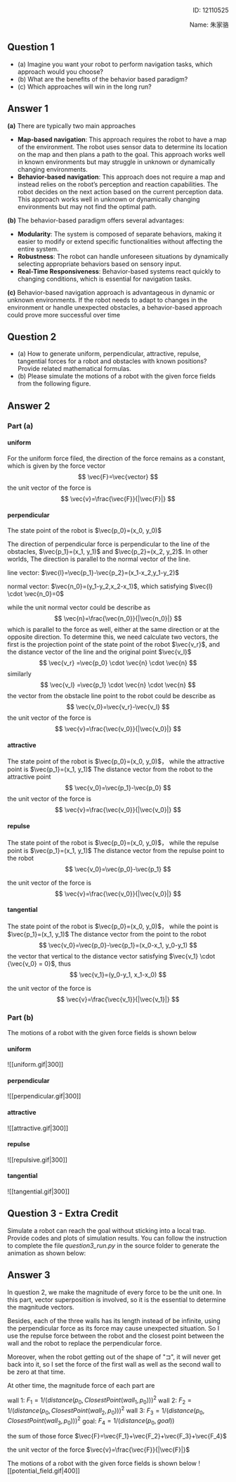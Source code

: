 

<p align="right">ID: 12110525</p>
<p align="right">Name: 朱家骆</p>

## Question 1

- (a) Imagine you want your robot to perform navigation tasks, which approach would you choose?
- (b) What are the benefits of the behavior based paradigm?
- (c) Which approaches will win in the long run?

## Answer 1

**(a)**  There are typically two main approaches
- **Map-based navigation**: This approach requires the robot to have a map of the environment. The robot uses sensor data to determine its location on the map and then plans a path to the goal. This approach works well in known environments but may struggle in unknown or dynamically changing environments.
- **Behavior-based navigation**: This approach does not require a map and instead relies on the robot’s perception and reaction capabilities. The robot decides on the next action based on the current perception data. This approach works well in unknown or dynamically changing environments but may not find the optimal path.  


**(b)** The behavior-based paradigm offers several advantages:
- **Modularity**: The system is composed of separate behaviors, making it easier to modify or extend specific functionalities without affecting the entire system.
- **Robustness**: The robot can handle unforeseen situations by dynamically selecting appropriate behaviors based on sensory input.
- **Real-Time Responsiveness**: Behavior-based systems react quickly to changing conditions, which is essential for navigation tasks.


**(c)** Behavior-based navigation approach is advantageous in dynamic or unknown environments. If the robot needs to adapt to changes in the environment or handle unexpected obstacles, a behavior-based approach could prove more successful over time


## Question 2

- (a) How to generate uniform, perpendicular, attractive, repulse, tangential forces for a robot and obstacles with known positions? Provide related mathematical formulas.
- (b) Please simulate the motions of a robot with the given force fields from the following figure.

## Answer 2

### Part (a)

#### **uniform**

For the uniform force filed, the direction of the force remains as a constant, which is  given by the force vector
$$
\vec{F}=\vec{vector}
$$
the unit vector of the force is
$$
\vec{v}=\frac{\vec{F}}{|\vec{F}|}
$$
#### **perpendicular**

The state point of the robot is $\vec{p_0}=(x_0, y_0)$

The direction of perpendicular force is perpendicular to the line of the obstacles, $\vec{p_1}=(x_1, y_1)$ and $\vec{p_2}=(x_2, y_2)$. In other worlds,  The direction is parallel to the normal vector of the line.

line vector: $\vec{l}=\vec{p_1}-\vec{p_2}=(x_1-x_2,y_1-y_2)$

normal vector: $\vec{n_0}=(y_1-y_2,x_2-x_1)$, which satisfying $\vec{l} \cdot \vec{n_0}=0$

while the unit normal vector could be describe as
$$
\vec{n}=\frac{\vec{n_0}}{|\vec{n_0}|}
$$
which is parallel to the force as well, either at the same direction or at the opposite direction. To determine this,  we need calculate two vectors, the first is the projection point of the state point of the robot $\vec{v_r}$, and the distance vector of the line and the original point $\vec{v_l}$
$$
\vec{v_r} =\vec{p_0} \cdot \vec{n} \cdot \vec{n}
$$
similarly
$$
\vec{v_l} =\vec{p_1} \cdot \vec{n} \cdot \vec{n}
$$
the vector from the obstacle line point to the robot could be describe as
$$
\vec{v_0}=\vec{v_r}-\vec{v_l}
$$
the unit vector of the force is
$$
\vec{v}=\frac{\vec{v_0}}{|\vec{v_0}|}
$$
#### **attractive**

The state point of the robot is $\vec{p_0}=(x_0, y_0)$， while the attractive point is $\vec{p_1}=(x_1, y_1)$
The distance vector from the robot to the attractive point
$$
\vec{v_0}=\vec{p_1}-\vec{p_0}
$$
the unit vector of the force is 
$$
\vec{v}=\frac{\vec{v_0}}{|\vec{v_0}|}
$$

#### **repulse**

The state point of the robot is $\vec{p_0}=(x_0, y_0)$， while the repulse point  is $\vec{p_1}=(x_1, y_1)$
The distance vector from the repulse point to the robot
$$
\vec{v_0}=\vec{p_0}-\vec{p_1}
$$

the unit vector of the force is 
$$
\vec{v}=\frac{\vec{v_0}}{|\vec{v_0}|}
$$

#### **tangential**
The state point of the robot is $\vec{p_0}=(x_0, y_0)$， while the point  is $\vec{p_1}=(x_1, y_1)$
The distance vector from the point to the robot
$$
\vec{v_0}=\vec{p_0}-\vec{p_1}=(x_0-x_1, y_0-y_1)
$$
the vector that vertical to the distance vector satisfying $\vec{v_1} \cdot {\vec{v_0} = 0}$, thus
$$
\vec{v_1}=(y_0-y_1, x_1-x_0)
$$

the unit vector of the force is 
$$
\vec{v}=\frac{\vec{v_1}}{|\vec{v_1}|}
$$

### Part (b)

The motions of a robot with the given force fields is shown below 

#### uniform
![[uniform.gif|300]]
#### perpendicular
![[perpendicular.gif|300]]

#### attractive
![[attractive.gif|300]]

#### repulse
![[repulsive.gif|300]]

#### tangential
![[tangential.gif|300]]


## Question 3 - Extra Credit

Simulate a robot can reach the goal without sticking into a local trap. Provide codes and plots of simulation results. You can follow the instruction to complete the file *question3_run.py* in the source folder to generate the animation as shown below:

## Answer 3

In question 2, we make the magnitude of every force to be the unit one. In this part, vector superposition is involved, so it is the essential to determine the  magnitude vectors. 

Besides, each of the three walls has its length instead of be infinite, using the perpendicular force as its force may cause unexpected situation. So I use the repulse force between the robot and the closest point between the wall and the robot to replace the perpendicular force.

Moreover, when the robot getting out of the shape of "⊐",  it will never get back into it, so I set the force of the first wall as well as the second wall to be zero at that time.

At other time, the magnitude force of each part are

wall 1: $F_1=1/(distance(p_0, ClosestPoint(wall_1,p_0)))^2$
wall 2: $F_2=1/(distance(p_0, ClosestPoint(wall_2,p_0)))^2$
wall 3: $F_3=1/(distance(p_0, ClosestPoint(wall_3,p_0)))^2$
goal: $F_4 = 1/(distance(p_0,goal))$

the sum of those force $\vec{F}=\vec{F_1}+\vec{F_2}+\vec{F_3}+\vec{F_4}$

the unit vector of the force $\vec{v}=\frac{\vec{F}}{|\vec{F}|}$

The motions of a robot with the given force fields is shown below 
![[potential_field.gif|400]]